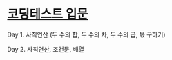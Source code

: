 # [코딩테스트 입문](https://school.programmers.co.kr/learn/challenges/beginner?order=recent&page=1&languages=python3)

Day 1. 사칙연산 (두 수의 합, 두 수의 차, 두 수의 곱, 몫 구하기)

Day 2. 사칙연산, 조건문, 배열

